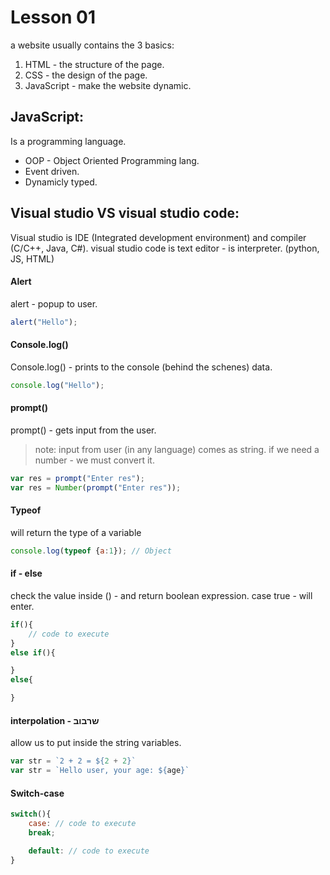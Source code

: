 # Lesson 01

a website usually contains the 3 basics:
1. HTML - the structure of the page. 
2. CSS - the design of the page.
3. JavaScript - make the website dynamic. 

## JavaScript:
Is a programming language. 
* OOP - Object Oriented Programming lang. 
* Event driven. 
* Dynamicly typed. 

## Visual studio VS visual studio code:
Visual studio is IDE (Integrated development environment) and compiler (C/C++, Java, C#). 
visual studio code is text editor - is interpreter. (python, JS, HTML)


#### Alert
alert - popup to user. 
```js
alert("Hello");
```
#### Console.log()
Console.log() - prints to the console (behind the schenes) data. 
```js
console.log("Hello");
```
#### prompt()
prompt() - gets input from the user. 
> note: input from user (in any language) comes as string. if we need a number - we must convert it.  
```js
var res = prompt("Enter res");
var res = Number(prompt("Enter res"));
```

#### Typeof

will return the type of a variable

```js
console.log(typeof {a:1}); // Object
```

#### if - else

check the value inside () - and return boolean expression. case true - will enter. 

```js
if(){
    // code to execute
}
else if(){

}
else{

}
```

#### interpolation - שרבוב
allow us to put inside the string variables. 
```js
var str = `2 + 2 = ${2 + 2}`
var str = `Hello user, your age: ${age}`
```

#### Switch-case
```js
switch(){
    case: // code to execute
    break;

    default: // code to execute
}
```
